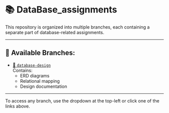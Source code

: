 # 📚 DataBase_assignments

This repository is organized into multiple branches, each containing a separate part of database-related assignments.

---

## 🔗 Available Branches:

- [📘 `database-design`](https://github.com/Mohamed77ahmed/DataBase_assignments/tree/database-design)  
  Contains:  
  - ERD diagrams  
  - Relational mapping  
  - Design documentation

---

To access any branch, use the dropdown at the top-left or click one of the links above.
